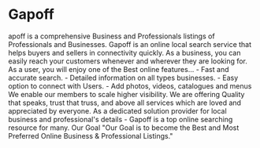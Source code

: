 # Gapoff
apoff is a comprehensive Business and Professionals listings of Professionals and Businesses.  Gapoff is an online local search service that helps buyers and sellers in connectivity quickly. As a business, you can easily reach your customers whenever and wherever they are looking for. As a user, you will enjoy one of the Best online features... - Fast and accurate search. - Detailed information on all types businesses. - Easy option to connect with Users. - Add photos, videos, catalogues and menus   We enable our members to scale higher visibility. We are offering Quality that speaks, trust that truss, and above all services which are loved and appreciated by everyone. As a dedicated solution provider for local business and professional's details - Gapoff is a top online searching resource for many.  Our Goal "Our Goal is to become the Best and Most Preferred Online Business &amp; Professional Listings."   
